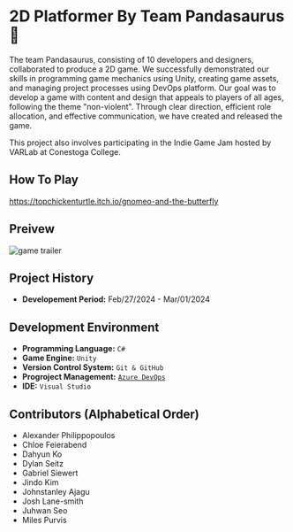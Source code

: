 # 2D Platformer By Team Pandasaurus 🐼

The team Pandasaurus, consisting of 10 developers and designers, collaborated to produce a 2D game. We successfully demonstrated our skills in programming game mechanics using Unity, creating game assets, and managing project processes using DevOps platform. Our goal was to develop a game with content and design that appeals to players of all ages, following the theme "non-violent". Through clear direction, efficient role allocation, and effective communication, we have created and released the game.

This project also involves participating in the Indie Game Jam hosted by VARLab at Conestoga College.

## How To Play

https://topchickenturtle.itch.io/gnomeo-and-the-butterfly

## Preivew

![game trailer](./Preview/game_trailer.gif)

## Project History

- **Developement Period:** Feb/27/2024 - Mar/01/2024

## Development Environment

- **Programming Language:** `C#`
- **Game Engine:** `Unity`
- **Version Control System:** `Git & GitHub`
- **Progroject Management:** [`Azure DevOps`](https://dev.azure.com/pandasaurusTEAM/2D_Platformer)
- **IDE:** `Visual Studio`

## Contributors (Alphabetical Order)

- Alexander Philippopoulos
- Chloe Feierabend
- Dahyun Ko
- Dylan Seitz
- Gabriel Siewert
- Jindo Kim
- Johnstanley Ajagu
- Josh Lane-smith
- Juhwan Seo
- Miles Purvis
